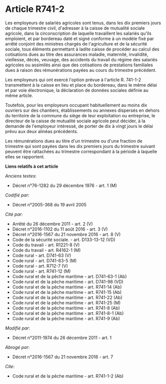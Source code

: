 # Article R741-2

Les employeurs de salariés agricoles sont tenus, dans les dix premiers jours de chaque trimestre civil, d'adresser à la
caisse de mutualité sociale agricole, dans la circonscription de laquelle travaillent les salariés qu'ils emploient, et par
bordereau daté et signé conforme à un modèle fixé par arrêté conjoint des ministres chargés de l'agriculture et de la
sécurité sociale, tous éléments permettant à ladite caisse de procéder au calcul des cotisations dues au titre des assurances
maladie, maternité, invalidité, vieillesse, décès, veuvage, des accidents du travail du régime des salariés agricoles ou
assimilés ainsi que des cotisations de prestations familiales dues à raison des rémunérations payées au cours du trimestre
précédent. 

Les employeurs qui ont exercé l'option prévue à l'article R. 741-1-2 transmettent à la caisse en lieu et place du bordereau,
dans le même délai et par voie électronique, la déclaration de données sociales définie au même article. 

Toutefois, pour les employeurs occupant habituellement au moins dix ouvriers sur des chantiers, établissements ou annexes
dispersés en dehors du territoire de la commune du siège de leur exploitation ou entreprise, le directeur de la caisse de
mutualité sociale agricole peut décider, à la demande de l'employeur intéressé, de porter de dix à vingt jours le délai prévu
aux deux alinéas précédents. 

Les rémunérations dues au titre d'un trimestre ou d'une fraction de trimestre qui sont payées dans les dix premiers jours du
trimestre suivant peuvent être rattachées au trimestre correspondant à la période à laquelle elles se rapportent.

**Liens relatifs à cet article**

_Anciens textes_:

  - Décret n°76-1282 du 29 décembre 1976 - art. 1 (M)

_Codifié par_:

  - Décret n°2005-368 du 19 avril 2005

_Cité par_:

  - Arrêté du 26 décembre 2011 - art. 2 (V)
  - Décret n°2016-1102 du 11 août 2016 - art. 3 (V)
  - Décret n°2016-1567 du 21 novembre 2016 - art. 8 (V)
  - Code de la sécurité sociale. - art. D133-13-12 (VD)
  - Code du travail - art. R1221-8 (V)
  - Code du travail - art. R4162-1 (M)
  - Code rural - art. D741-63 (V)
  - Code rural - art. D741-63-5 (M)
  - Code rural - art. R712-7 (V)
  - Code rural - art. R741-12 (M)
  - Code rural et de la pêche maritime - art. D741-63-1 (Ab)
  - Code rural et de la pêche maritime - art. D741-98 (VD)
  - Code rural et de la pêche maritime - art. R741-14 (Ab)
  - Code rural et de la pêche maritime - art. R741-15 (Ab)
  - Code rural et de la pêche maritime - art. R741-22 (Ab)
  - Code rural et de la pêche maritime - art. R741-25 (M)
  - Code rural et de la pêche maritime - art. R741-8 (Ab)
  - Code rural et de la pêche maritime - art. R741-8-1 (Ab)
  - Code rural et de la pêche maritime - art. R741-9 (Ab)

_Modifié par_:

  - Décret n°2011-1974 du 26 décembre 2011 - art. 1

_Abrogé par_:

  - Décret n°2016-1567 du 21 novembre 2016 - art. 7

_Cite_:

  - Code rural et de la pêche maritime - art. R741-1-2 (Ab)

